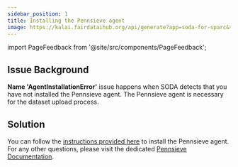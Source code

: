 ```yaml
---
sidebar_position: 1
title: Installing the Pennsieve agent
image: https://kalai.fairdataihub.org/api/generate?app=soda-for-sparc&title=Installing%20the%20Pennsieve%20agent&description=Common%20errors%20and%20their%20solutions&org=fairdataihub
---
```


import PageFeedback from '@site/src/components/PageFeedback';

## Issue Background

**Name 'AgentInstallationError'** issue happens when SODA detects that you have not installed the Pennsieve agent. The Pennsieve agent is necessary for the dataset upload process.

## Solution

You can follow the [instructions provided here](https://docs.pennsieve.io/docs/installing-the-pennsieve-agent-1) to install the Pennsieve agent. For any other questions, please visit the dedicated [Pennsieve Documentation](https://docs.pennsieve.io/docs).

<PageFeedback />
